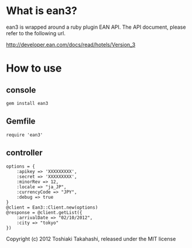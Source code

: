 # What is ean3?

ean3 is wrapped around a ruby plugin EAN API.
The API document, please refer to the following url.

http://developer.ean.com/docs/read/hotels/Version_3

# How to use

## console

    gem install ean3

## Gemfile

    require 'ean3'

## controller

    options = {
        :apikey => 'XXXXXXXXX',
        :secret => 'XXXXXXXXX',
        :minorRev => 12,
        :locale => "ja_JP",
        :currencyCode => "JPY",
        :debug => true
    }
    @client = Ean3::Client.new(options)
    @response = @client.getList({
        :arrivalDate => "02/10/2012",
        :city => "tokyo"
    })


Copyright (c) 2012 Toshiaki Takahashi, released under the MIT license
